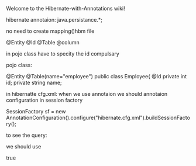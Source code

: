 Welcome to the Hibernate-with-Annotations wiki!


hibernate annotaion:
java.persistance.*;

no need to create mapping()hbm file

@Entity
@Id
@Table
@column
 
in pojo class have to specity the id compulsary


pojo class:

@Entity
@Table(name="employee")
public class Employee{
@Id
private int id;
private string name;


in hibernatte cfg.xml:
when we use annotaion we should annotaion configuration in session factory

SessionFactory sf =  new AnnotationConfiguration().configure("hibernate.cfg.xml").buildSessionFactory();


to see the query:

we should use 

<property type="show_sql"> true</property>

